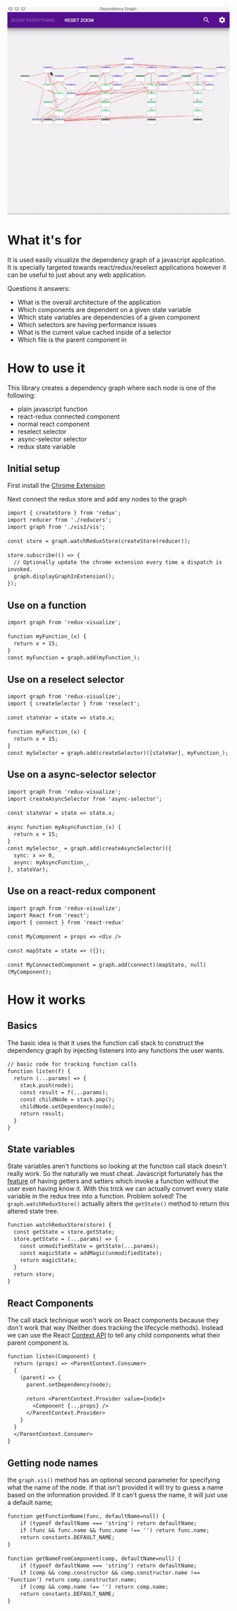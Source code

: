 ![alt Screenshot](gif.gif "Screenshot")
# What it's for
It is used easily visualize the dependency graph of a javascript application. It is specially targeted towards react/redux/reselect applications however it can be useful to just about any web application.

Questions it answers:
* What is the overall architecture of the application
* Which components are dependent on a given state variable
* Which state variables are dependencies of a given component
* Which selectors are having performance issues
* What is the current value cached inside of a selector
* Which file is the parent component in

# How to use it
This library creates a dependency graph where each node is one of the following:
* plain javascript function
* react-redux connected component
* normal react component
* reselect selector
* async-selector selector
* redux state variable

## Initial setup

First install the [Chrome Extension](https://chrome.google.com/webstore/detail/redux-visualize/pmpgeljjhciaifaipibkhljkppdagkea)

Next connect the redux store and add any nodes to the graph
```
import { createStore } from 'redux';
import reducer from './reducers';
import graph from './vis2/vis';

const store = graph.watchReduxStore(createStore(reducer));

store.subscribe(() => {
  // Optionally update the chrome extension every time a dispatch is invoked.
  graph.displayGraphInExtension();
});
```

## Use on a function
```
import graph from 'redux-visualize';

function myFunction_(x) {
  return x + 15;
}
const myFunction = graph.add(myFunction_);
```

## Use on a reselect selector
```
import graph from 'redux-visualize';
import { createSelector } from 'reselect';

const stateVar = state => state.x;

function myFunction_(x) {
  return x + 15;
}
const mySelector = graph.add(createSelector)([stateVar], myFunction_); 
```

## Use on a async-selector selector
```
import graph from 'redux-visualize';
import createAsyncSelector from 'async-selector';

const stateVar = state => state.x;

async function myAsyncFunction_(x) {
  return x + 15;
}
const mySelector_ = graph.add(createAsyncSelector)({
  sync: x => 0,
  async: myAsyncFunction_,
}, stateVar); 

```

## Use on a react-redux component
```
import graph from 'redux-visualize';
import React from 'react';
import { connect } from 'react-redux'

const MyComponent = props => <div />

const mapState = state => ({});

const MyConnectedComponent = graph.add(connect)(mapState, null)(MyComponent);
```
# How it works
## Basics
The basic idea is that it uses the function call stack to construct the dependency graph by injecting listeners into any functions the user wants. 
```
// basic code for tracking function calls
function listen(f) {
  return (...params) => {
    stack.push(node);
    const result = f(...params);
    const childNode = stack.pop();
    childNode.setDependency(node);
    return result;
  }
}
```

## State variables
State variables aren't functions so looking at the function call stack doesn't really work. So the naturally we must cheat. Javascript fortunately has the [feature](https://javascriptplayground.com/es5-getters-setters/) of having getters and setters which invoke a function without the user even having know it. With this trick we can actually convert every state variable in the redux tree into a function. Problem solved! The `graph.watchReduxStore()` actually alters the `getState()` method to return this altered state tree.
```
function watchReduxStore(store) {
  const getState = store.getState;
  store.getState = (...params) => {
    const unmodifiedState = getState(...params);
    const magicState = addMagic(unmodifiedState);
    return magicState;
  }
  return store;
}
```
## React Components
The call stack technique won't work on React components because they don't work that way (Neither does tracking the lifecycle methods). Instead we can use the React [Context API](https://reactjs.org/docs/context.html) to tell any child components what their parent component is.

```
function listen(Component) {
  return (props) => <ParentContext.Consumer>
  {
    (parent) => {
      parent.setDependency(node);

      return <ParentContext.Provider value={node}>
        <Component {...props} />
      </ParentContext.Provider>
    }
  }
  </ParentContext.Consumer>
}
```

## Getting node names
the `graph.vis()` method has an optional second parameter for specifying what the name of the node. If that isn't provided it will try to guess a name based on the information provided. If it can't guess the name, it will just use a default name;
```
function getFunctionName(func, defaultName=null) {
    if (typeof defaultName === 'string') return defaultName;
    if (func && func.name && func.name !== '') return func.name;
    return constants.DEFAULT_NAME;
}

function getNameFromComponent(comp, defaultName=null) {
    if (typeof defaultName === 'string') return defaultName;
    if (comp && comp.constructor && comp.constructor.name !== 'Function') return comp.constructor.name;
    if (comp && comp.name !== '') return comp.name;
    return constants.DEFAULT_NAME;
}
```
